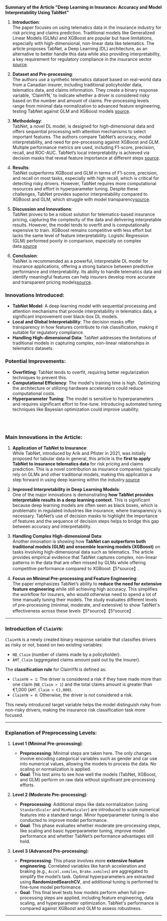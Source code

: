 **Summary of the Article "Deep Learning in Insurance: Accuracy and Model Interpretability Using TabNet"**

1. **Introduction**:  
   The paper focuses on using telematics data in the insurance industry for risk pricing and claims prediction. Traditional models like Generalized Linear Models (GLMs) and XGBoost are popular but have limitations, especially with high-dimensional, non-linear data like telematics. The article proposes TabNet, a Deep Learning (DL) architecture, as an alternative to better handle this data while also providing interpretability, a key requirement for regulatory compliance in the insurance sector [source](https://www.sciencedirect.com/science/article/pii/S0957417423000441).

2. **Dataset and Pre-processing**:  
   The authors use a synthetic telematics dataset based on real-world data from a Canadian insurer, including traditional policyholder data, telematics data, and claims information. They create a binary response variable, ‘ClaimYN,’ to indicate whether a driver is considered risky based on the number and amount of claims. Pre-processing levels range from minimal data normalization to advanced feature engineering, testing TabNet against GLM and XGBoost models [source](https://www.sciencedirect.com/science/article/pii/S0957417423000441).

3. **Methodology**:  
   TabNet, a novel DL model, is designed for high-dimensional data and offers sequential processing with attention mechanisms to select important features. The authors compare TabNet’s accuracy, model interpretability, and need for pre-processing against XGBoost and GLM. Multiple performance metrics are used, including F1-score, precision, recall, and ROC-AUC. TabNet’s local interpretability is achieved via decision masks that reveal feature importance at different steps [source](https://www.sciencedirect.com/science/article/pii/S0957417423000441).

4. **Results**:  
   TabNet outperforms XGBoost and GLM in terms of F1-score, precision, and recall on most tasks, especially with high recall, which is critical for detecting risky drivers. However, TabNet requires more computational resources and effort in hyperparameter tuning. Despite these challenges, TabNet provides superior interpretability compared to XGBoost and GLM, which struggle with model transparency[source](https://www.sciencedirect.com/science/article/pii/S0957417423000441).

5. **Discussion and Innovations**:  
   TabNet proves to be a robust solution for telematics-based insurance pricing, capturing the complexity of the data and delivering interpretable results. However, the model tends to overfit and is computationally expensive to train. XGBoost remains competitive with less effort but lacks the same level of feature interpretability. Logistic Regression (GLM) performed poorly in comparison, especially on complex data.[source](https://www.sciencedirect.com/science/article/pii/S0957417423000441)

6. **Conclusion**:  
   TabNet is recommended as a powerful, interpretable DL model for insurance applications, offering a strong balance between predictive performance and interpretability. Its ability to handle telematics data and identify meaningful features can help insurers develop more accurate and transparent pricing models[source](https://www.sciencedirect.com/science/article/pii/S0957417423000441).

### Innovations Introduced:
- **TabNet Model**: A deep learning model with sequential processing and attention mechanisms that provide interpretability in telematics data, a significant improvement over black-box DL models.
- **Local and Global Interpretability**: The decision masks offer transparency in how features contribute to risk classification, making it suitable for regulatory compliance.
- **Handling High-dimensional Data**: TabNet addresses the limitations of traditional models in capturing complex, non-linear relationships in telematics datasets.

### Potential Improvements:
- **Overfitting**: TabNet tends to overfit, requiring better regularization techniques to prevent this.
- **Computational Efficiency**: The model's training time is high. Optimizing the architecture or utilizing hardware accelerators could reduce computational costs.
- **Hyperparameter Tuning**: The model is sensitive to hyperparameters and requires significant effort to fine-tune. Introducing automated tuning techniques like Bayesian optimization could improve usability.



<br><br>


### Main Innovations in the Article:

1. **Application of TabNet to Insurance**:  
   While TabNet, introduced by Arik and Pfister in 2021, was initially proposed for tabular data in general, this article is the **first to apply TabNet to insurance telematics data** for risk pricing and claims prediction. This is a novel contribution as insurance companies typically rely on GLMs and other traditional models, making this application a step forward in using deep learning within the industry.[source](https://www.sciencedirect.com/science/article/pii/S0957417423000441)

2. **Improved Interpretability in Deep Learning Models**:  
   One of the major innovations is demonstrating **how TabNet provides interpretable results in a deep learning context**. This is significant because deep learning models are often seen as black boxes, which is problematic in regulated industries like insurance, where transparency is necessary. TabNet’s use of decision masks to highlight the importance of features and the sequence of decision steps helps to bridge this gap between accuracy and interpretability.

3. **Handling Complex High-dimensional Data**:  
   Another innovation is showing how **TabNet can outperform both traditional models (GLM) and ensemble learning models (XGBoost)** on tasks involving high-dimensional data such as telematics. The article provides empirical evidence that TabNet captures complex, non-linear patterns in the data that are often missed by GLMs while offering competitive performance compared to XGBoost【5†source】.

4. **Focus on Minimal Pre-processing and Feature Engineering**:  
   The paper emphasizes TabNet’s ability to **reduce the need for extensive feature engineering** while still achieving high accuracy. This simplifies the workflow for insurers, who would otherwise need to spend a lot of time manually tuning their models. The study evaluates different levels of pre-processing (minimal, moderate, and extensive) to show TabNet's effectiveness across these levels【5†source】【5†source】.

---

### Introduction of `ClaimYN`:

`ClaimYN` is a newly created binary response variable that classifies drivers as risky or not, based on two existing variables:
- `NB_Claim` (number of claims made by a policyholder).
- `AMT_Claim` (aggregated claims amount paid out by the insurer).

The **classification rule** for ClaimYN is defined as:
- `ClaimYN = 1`: The driver is considered a risk if they have made more than one claim (`NB_Claim > 1`) and the total claims amount is greater than €1,000 (`AMT_Claim > €1,000`).
- `ClaimYN = 0`: Otherwise, the driver is not considered a risk.

This newly introduced target variable helps the model distinguish risky from non-risky drivers, making the insurance risk classification task more focused.

---

### Explanation of Preprocessing Levels:

1. **Level 1 (Minimal Pre-processing)**:
   - **Preprocessing**: Minimal steps are taken here. The only changes involve encoding categorical variables such as gender and car use into numerical values, allowing the models to process the data. No scaling or normalization is applied.
   - **Goal**: This test aims to see how well the models (TabNet, XGBoost, and GLM) perform on raw data without significant pre-processing efforts.

2. **Level 2 (Moderate Pre-processing)**:
   - **Preprocessing**: Additional steps like data normalization (using `StandardScaler` and `MinMaxScaler`) are introduced to scale numerical features into a standard range. Minor hyperparameter tuning is also conducted to improve model performance.
   - **Goal**: This phase evaluates whether moderate pre-processing steps, like scaling and basic hyperparameter tuning, improve model performance and whether TabNet’s performance advantages still hold.

3. **Level 3 (Advanced Pre-processing)**:
   - **Preprocessing**: This phase involves more **extensive feature engineering**. Correlated variables like harsh acceleration and braking (e.g., `Accel.xxmiles`, `Brake.xxmiles`) are aggregated to simplify the model’s task. Optimal hyperparameters are extracted using **RandomizedSearchCV**, and additional tuning is performed to fine-tune model performance.
   - **Goal**: This final level tests how models perform when full pre-processing steps are applied, including feature engineering, data scaling, and hyperparameter optimization. TabNet's performance is compared against XGBoost and GLM to assess robustness.

---

